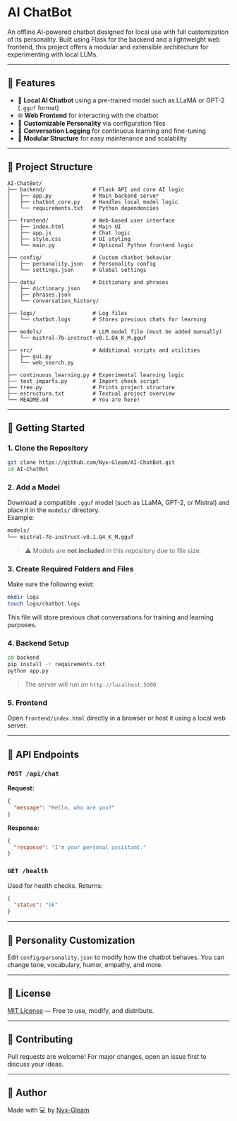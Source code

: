 # AI ChatBot

An offline AI-powered chatbot designed for local use with full customization of its personality. Built using Flask for the backend and a lightweight web frontend, this project offers a modular and extensible architecture for experimenting with local LLMs.

---

## 🚀 Features

- 🧠 **Local AI Chatbot** using a pre-trained model such as LLaMA or GPT-2 (`.gguf` format)
- 🌐 **Web Frontend** for interacting with the chatbot
- 🔧 **Customizable Personality** via configuration files
- 📜 **Conversation Logging** for continuous learning and fine-tuning
- 📁 **Modular Structure** for easy maintenance and scalability

---

## 📁 Project Structure

```
AI-ChatBot/
├── backend/               # Flask API and core AI logic
│   ├── app.py             # Main backend server
│   ├── chatbot_core.py    # Handles local model logic
│   └── requirements.txt   # Python dependencies
│
├── frontend/              # Web-based user interface
│   ├── index.html         # Main UI
│   ├── app.js             # Chat logic
│   ├── style.css          # UI styling
│   └── main.py            # Optional Python frontend logic
│
├── config/                # Custom chatbot behavior
│   ├── personality.json   # Personality config
│   └── settings.json      # Global settings
│
├── data/                  # Dictionary and phrases
│   ├── dictionary.json
│   ├── phrases.json
│   └── conversation_history/
│
├── logs/                  # Log files
│   └── chatbot.logs       # Stores previous chats for learning
│
├── models/                # LLM model file (must be added manually)
│   └── mistral-7b-instruct-v0.1.Q4_K_M.gguf
│
├── src/                   # Additional scripts and utilities
│   ├── gui.py
│   └── web_search.py
│
├── continuous_learning.py # Experimental learning logic
├── test_imports.py        # Import check script
├── tree.py                # Prints project structure
├── estructura.txt         # Textual project overview
└── README.md              # You are here!
```

---

## 🔧 Getting Started

### 1. Clone the Repository

```bash
git clone https://github.com/Nyx-Gleam/AI-ChatBot.git
cd AI-ChatBot
```

### 2. Add a Model

Download a compatible `.gguf` model (such as LLaMA, GPT-2, or Mistral) and place it in the `models/` directory.  
Example:

```bash
models/
└── mistral-7b-instruct-v0.1.Q4_K_M.gguf
```

> ⚠️ Models are **not included** in this repository due to file size.

### 3. Create Required Folders and Files

Make sure the following exist:

```bash
mkdir logs
touch logs/chatbot.logs
```

This file will store previous chat conversations for training and learning purposes.

### 4. Backend Setup

```bash
cd backend
pip install -r requirements.txt
python app.py
```

> The server will run on `http://localhost:5000`

### 5. Frontend

Open `frontend/index.html` directly in a browser or host it using a local web server.

---

## 📌 API Endpoints

### `POST /api/chat`

**Request:**

```json
{
  "message": "Hello, who are you?"
}
```

**Response:**

```json
{
  "response": "I'm your personal assistant."
}
```

### `GET /health`

Used for health checks. Returns:

```json
{
  "status": "ok"
}
```

---

## 🧬 Personality Customization

Edit `config/personality.json` to modify how the chatbot behaves. You can change tone, vocabulary, humor, empathy, and more.

---

## 📄 License

[MIT License](LICENSE) — Free to use, modify, and distribute.

---

## 🤝 Contributing

Pull requests are welcome! For major changes, open an issue first to discuss your ideas.

---

## 🌟 Author

Made with 💻 by [Nyx-Gleam](https://github.com/Nyx-Gleam)
